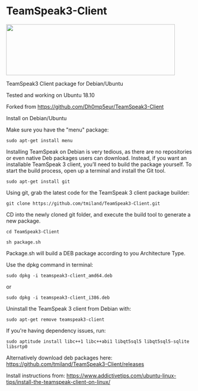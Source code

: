 TeamSpeak3-Client
=================

<img src="https://www.teamspeak.com/user/themes/teamspeak/images/brand/InLine_BlueLight.svg" height="137" width="455">

TeamSpeak3 Client package for Debian/Ubuntu

Tested and working on Ubuntu 18.10

Forked from https://github.com/Dh0mp5eur/TeamSpeak3-Client

Install on Debian/Ubuntu

Make sure you have the "menu" package:

```
sudo apt-get install menu
```

Installing TeamSpeak on Debian is very tedious, as there are no repositories or even native Deb packages users can download. Instead, if you want an installable TeamSpeak 3 client, you’ll need to build the package yourself. To start the build process, open up a terminal and install the Git tool.

```
sudo apt-get install git
```

Using git, grab the latest code for the TeamSpeak 3 client package builder:

```
git clone https://github.com/tmiland/TeamSpeak3-Client.git
```

CD into the newly cloned git folder, and execute the build tool to generate a new package.

```
cd TeamSpeak3-Client
```

```
sh package.sh
```

Package.sh will build a DEB package according to you Architecture Type.

Use the dpkg command in terminal:

```
sudo dpkg -i teamspeak3-client_amd64.deb
```

or

```
sudo dpkg -i teamspeak3-client_i386.deb
```

Uninstall the TeamSpeak 3 client from Debian with:

```
sudo apt-get remove teamspeak3-client
```

If you're having dependency issues, run:

```
sudo aptitude install libc++1 libc++abi1 libqt5sql5 libqt5sql5-sqlite libsrtp0
```

Alternatively download deb packages here: https://github.com/tmiland/TeamSpeak3-Client/releases

Install instructions from: https://www.addictivetips.com/ubuntu-linux-tips/install-the-teamspeak-client-on-linux/
